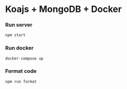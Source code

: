 # Koajs + MongoDB + Docker

### Run server

```js
npm start
```

### Run docker

```js
docker-compose up
```

### Format code

```js
npm run format
```
